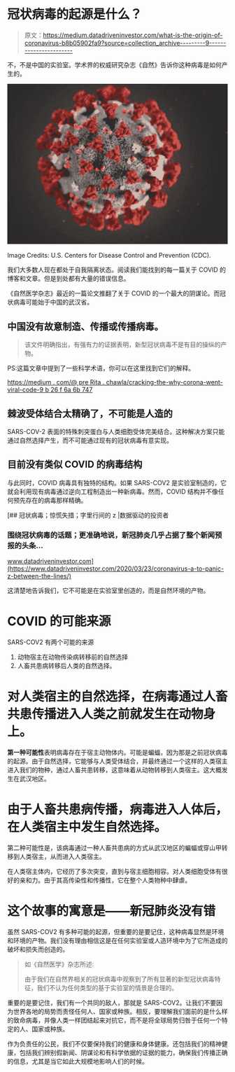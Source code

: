 # 冠状病毒的起源是什么？

> 原文：<https://medium.datadriveninvestor.com/what-is-the-origin-of-coronavirus-b8b05902fa9?source=collection_archive---------9----------------------->

不，不是中国的实验室。学术界的权威研究杂志《自然》告诉你这种病毒是如何产生的。

![](img/9214c713153c2babfee06d7ee2d7ec65.png)

Image Credits: U.S. Centers for Disease Control and Prevention (CDC).

我们大多数人现在都处于自我隔离状态。阅读我们能找到的每一篇关于 COVID 的博客和文章。但是到处都有大量的错误信息。

《自然医学杂志》最近的一篇论文推翻了关于 COVID 的一个最大的阴谋论。而冠状病毒可能始于中国的武汉省。

## 中国没有故意制造、传播或传播病毒。

> 该文件明确指出，有强有力的证据表明，新型冠状病毒不是有目的操纵的产物。

PS:这篇文章中提到了一些科学术语，你可以在这里找到它们的解释。

[https://medium . com/@ pre Rita . chawla/cracking-the-why-corona-went-viral-code-9 b 26 f 6a 6b 747](https://medium.com/@prerita.chawla/cracking-the-why-corona-went-viral-code-9b26f6a6b747)

## 棘波受体结合太精确了，不可能是人造的

SARS-COV-2 表面的特殊刺突蛋白与人类细胞受体完美结合。这种解决方案只能通过自然选择产生，而不可能通过现有的冠状病毒有意实现。

## 目前没有类似 COVID 的病毒结构

与此同时，COVID 病毒具有独特的结构。如果 SARS-COV2 是实验室制造的，它就会利用现有病毒通过逆向工程制造出一种新病毒。然而，COVID 结构并不像任何预先存在的病毒那样精确。

[](https://www.datadriveninvestor.com/2020/03/23/coronavirus-a-to-panic-z-between-the-lines/) [## 冠状病毒；惊慌失措；字里行间的 z |数据驱动的投资者

### 围绕冠状病毒的话题；更准确地说，新冠肺炎几乎占据了整个新闻预报的头条…

www.datadriveninvestor.com](https://www.datadriveninvestor.com/2020/03/23/coronavirus-a-to-panic-z-between-the-lines/) 

这清楚地告诉我们，它不可能是在实验室里创造的，而是自然环境的产物。

# COVID 的可能来源

SARS-COV2 有两个可能的来源

1.  动物宿主在动物传染病转移前的自然选择
2.  人畜共患病转移后人类的自然选择。

# 对人类宿主的自然选择，在病毒通过人畜共患传播进入人类之前就发生在动物身上。

**第一种可能性**表明病毒存在于宿主动物体内。可能是蝙蝠，因为那是之前冠状病毒的起源。由于自然选择，它能够与人类受体结合，并最终通过一个这样的人类宿主进入我们的物种，通过人畜共患转移，这意味着从动物转移到人类宿主。这大概发生在武汉地区。

# 由于人畜共患病传播，病毒进入人体后，在人类宿主中发生自然选择。

第二种可能性是，该病毒通过一种人畜共患病的方式从武汉地区的蝙蝠或穿山甲转移到人类宿主，从而进入人类宿主。

在人类宿主体内，它经历了多次突变，直到与宿主细胞相容。对人类细胞受体有很好的亲和力。由于其高传染性和传播性，它在整个人类物种中肆虐。

# 这个故事的寓意是——新冠肺炎没有错

虽然 SARS-COV2 有多种可能的起源，但重要的是要记住，这种病毒显然是环境和环境的产物。我们没有理由相信这是在任何实验室或人造环境中为了它所造成的破坏和损失而创造的。

> 如《自然医学》杂志所述:
> 
> 由于我们在自然界相关的冠状病毒中观察到了所有显著的新型冠状病毒特征，我们不认为任何类型的基于实验室的情景是合理的。

重要的是要记住，我们有一个共同的敌人，那就是 SARS-COV2。让我们不要因为世界各地的局势而责怪任何人、国家或种族。相反，要理解我们面前的是什么样的致命病毒，并像人类一样团结起来对抗它，而不是将全球局势归咎于任何一个特定的人、国家或种族。

作为负责任的公民，我们不仅要保持我们的健康和身体健康。还包括我们的精神健康，包括我们辨别假新闻、阴谋论和有科学依据的证据的能力，确保我们传播正确的信息，尤其是当它如此大规模地影响人们的时候。
